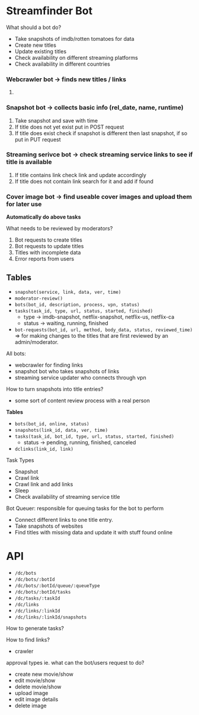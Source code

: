 # Streamfinder Bot

What should a bot do?

- Take snapshots of imdb/rotten tomatoes for data
- Create new titles
- Update existing titles
- Check availability on different streaming platforms
- Check availability in different countries

### Webcrawler bot -> finds new titles / links

1. 


### Snapshot bot -> collects basic info (rel_date, name, runtime)

1. Take snapshot and save with time
2. If title does not yet exist put in POST request
3. If title does exist check if snapshot is different then last snapshot, if so put in PUT request

### Streaming serivce bot -> check streaming service links to see if title is available

1. If title contains link check link and update accordingly
2. If title does not contain link search for it and add if found

### Cover image bot -> find useable cover images and upload them for later use

**Automatically do above tasks**

What needs to be reviewed by moderators?

1. Bot requests to create titles
2. Bot requests to update titles
3. Titles with incomplete data
4. Error reports from users

## Tables

- `snapshot(service, link, data, ver, time)`
- `moderator-review()`
- `bots(bot_id, description, process, vpn, status)`
- `tasks(task_id, type, url, status, started, finished)`
  - type -> imdb-snapshot, netflix-snapshot, netflix-us, netflix-ca
  - status -> waiting, running, finished
- `bot-requests(bot_id, url, method, body_data, status, reviewed_time)` => for making changes to the titles that are first reviewed by an admin/moderator.

All bots:
- webcrawler for finding links
- snapshot bot who takes snapshots of links
- streaming service updater who connects through vpn

How to turn snapshots into title entries?

- some sort of content review process with a real person

**Tables**

- `bots(bot_id, online, status)`
- `snapshots(link_id, data, ver, time)`
- `tasks(task_id, bot_id, type, url, status, started, finished)`
  - status -> pending, running, finished, canceled
- `dclinks(link_id, link)`

Task Types
- Snapshot
- Crawl link
- Crawl link and add links
- Sleep
- Check availability of streaming service title

Bot Queuer: responsible for queuing tasks for the bot to perform

- Connect different links to one title entry.
- Take snapshots of websites
- Find titles with missing data and update it with stuff found online

# API

- `/dc/bots`
- `/dc/bots/:botId`
- `/dc/bots/:botId/queue/:queueType`
- `/dc/bots/:botId/tasks`
- `/dc/tasks/:taskId`
- `/dc/links`
- `/dc/links/:linkId`
- `/dc/links/:linkId/snapshots`

How to generate tasks?

How to find links?

- crawler

approval types ie. what can the bot/users request to do?

- create new movie/show
- edit movie/show
- delete movie/show
- upload image
- edit image details
- delete image